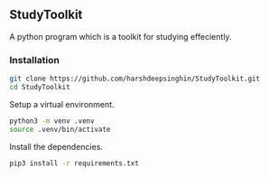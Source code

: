 ## StudyToolkit
A python program which is a toolkit for studying effeciently.

### Installation

```bash
git clone https://github.com/harshdeepsinghin/StudyToolkit.git
cd StudyToolkit
```

Setup a virtual environment.

```bash
python3 -m venv .venv
source .venv/bin/activate
```

Install the dependencies.

```bash
pip3 install -r requirements.txt
```
